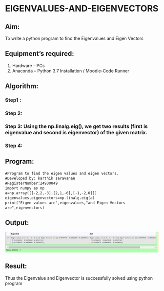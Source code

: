 # EIGENVALUES-AND-EIGENVECTORS
## Aim:
To write a python program to find the Eigenvalues and Eigen Vectors
## Equipment’s required:
1. 	Hardware – PCs
2. 	Anaconda – Python 3.7 Installation / Moodle-Code Runner
## Algorithm:
### Step1 : 
### Step 2: 
### Step 3: Using the np.linalg.eig(),  we get two results (first is eigenvalue and second is eigenvector) of the given matrix.
### Step 4: 

## Program:
    #Program to find the eigen values and eigen vectors.
    #Developed by: karthik saravanan
    #RegisterNumber:24900049
    import numpy as np
    a=np.array([[-2,2,-3],[2,1,-6],[-1,-2,0]])
    eigenvalues,eigenvectors=np.linalg.eig(a)
    print("Eigen values are",eigenvalues,"and Eigen Vectors are",eigenvectors)

## Output:
![alt text](image.png)
## Result:
Thus the Eigenvalue and Eigenvector is successfully solved using python program
